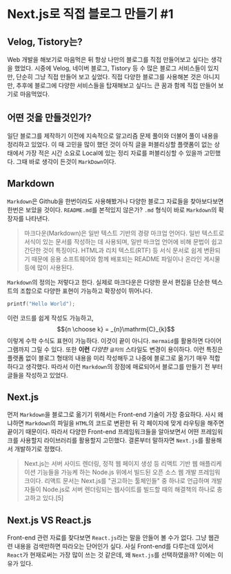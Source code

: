 # Next.js로 직접 블로그 만들기 #1
## Velog, Tistory는?
Web 개발을 해보기로 마음먹은 뒤 항상 나만의 블로그를 직접 만들어보고 싶다는 생각을 했었다. 시중에 Velog, 네이버 블로그, Tistory 등 수 많은 블로그 서비스들이 있지만, 단순히 그냥 직접 만들어 보고 싶었다. 직접 다양한 블로그를 사용해본 것은 아니지만, 추후에 블로그에 다양한 서비스들을 탑재해보고 싶다느 큰 꿈과 함께 직접 만들어 보기로 마음먹었다.

## 어떤 것을 만들것인가?
일단 블로그를 제작하기 이전에 지속적으로 알고리즘 문제 풀이와 더불어 풀이 내용을 정리하고 있었다. 이 때 고민을 많이 했던 것이 아직 글을 퍼블리싱할 플랫폼이 없는 상태에서 가장 적은 시간 소요로 Local에 있는 정리 자료를 퍼블리싱할 수 있을까 고민했다. 그때 바로 생각이 든것이 `MarkDown`이다.

## Markdown
`Markdown`은 Github을 한번이라도 사용해봤거나 다양한 블로그 자료들을 찾아보다보면 한번은 보았을 것이다. `README.md`를 본적있지 않은가? `.md` 형식이 바로 `Markdown`의 확장자를 나타낸다. 

>마크다운(Markdown)은 일반 텍스트 기반의 경량 마크업 언어다. 일반 텍스트로 서식이 있는 문서를 작성하는 데 사용되며, 일반 마크업 언어에 비해 문법이 쉽고 간단한 것이 특징이다. HTML과 리치 텍스트(RTF) 등 서식 문서로 쉽게 변환되기 때문에 응용 소프트웨어와 함께 배포되는 README 파일이나 온라인 게시물 등에 많이 사용된다.

`Markdown`의 정의는 저렇다고 한다. 실제로 마크다운은 다양한 문서 편집을 단순한 텍스트의 조합으로 다양한 표현이 가능하고 확장성이 뛰어나다.
```c++
printf("Hello World");
```
이런 코드를 쉽게 작성도 가능하고,
$${n \choose k} = _{n}\mathrm{C}_{k}$$
이렇게 수학 수식도 표현이 가능하다. 이것이 끝이 아니다. `mermaid`를 활용하면 다이어그램까지 그릴 수 있다. 또한 **이런** *다양한* `글자의` 스타일도 변경이 용이하다. 이런 특징은 플랫폼 없이 블로그 형태의 내용을 미리 작성해두고 나중에 블로그로 옮기기 매우 적합하다고 생각했다. 따라서 이런 `Markdown`의 장점에 매료되어서 블로그를 만들기 전 부터 글들을 작성하고 있었다.

## Next.js
먼저 `Markdown`을 블로그로 옮기기 위해서는 Front-end 기술이 가장 중요하다. 사시 왜냐하면 `Markdown`의 파일을 `HTML`의 코드로 변환한 뒤 각 페이지에 맞게 라우팅을 해주면 끝이기 때문이다. 따라서 다양한 Front-end 프레임워크들을 알아보면서 어떤 프레임워크를 사용할지 라이브러리를 활용할지 고민했다. 결론부터 말하자면 `Next.js`를 활용해서 개발하기로 정했다.

>Next.js는 서버 사이드 렌더링, 정적 웹 페이지 생성 등 리액트 기반 웹 애플리케이션 기능들을 가능케 하는 Node.js 위에서 빌드된 오픈 소스 웹 개발 프레임워크이다. 리액트 문서는 Next.js를 "권고하는 툴체인들" 중 하나로 언급하며 개발자들이 Node.js로 서버 렌더링되는 웹사이트를 빌드할 때의 해결책의 하나로 충고하고 있다.[5]

## Next.js VS React.js
Front-end 관련 자료를 찾다보면 `React.js`라는 말을 안들어 볼 수가 없다. 그냥 웹관련 내용을 검색만하면 따라오는 단어인가 싶다. 사실 Front-end를 다루는데 있어서 `React`가 현재로써는 가장 많이 쓰는 것 같은데, 왜 `Next.js`를 선택하였을까? 이에는 이유가 있다.